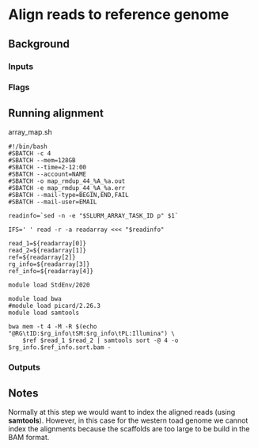 # Align reads to reference genome

## Background

### Inputs

### Flags

## Running alignment
array_map.sh
```
#!/bin/bash
#SBATCH -c 4
#SBATCH --mem=128GB
#SBATCH --time=2-12:00
#SBATCH --account=NAME
#SBATCH -o map_rmdup_44_%A_%a.out
#SBATCH -e map_rmdup_44_%A_%a.err
#SBATCH --mail-type=BEGIN,END,FAIL
#SBATCH --mail-user=EMAIL

readinfo=`sed -n -e "$SLURM_ARRAY_TASK_ID p" $1`

IFS=' ' read -r -a readarray <<< "$readinfo"

read_1=${readarray[0]}
read_2=${readarray[1]}
ref=${readarray[2]}
rg_info=${readarray[3]}
ref_info=${readarray[4]}

module load StdEnv/2020

module load bwa
#module load picard/2.26.3
module load samtools

bwa mem -t 4 -M -R $(echo "@RG\tID:$rg_info\tSM:$rg_info\tPL:Illumina") \
    $ref $read_1 $read_2 | samtools sort -@ 4 -o $rg_info.$ref_info.sort.bam -
```

### Outputs

## Notes
Normally at this step we would want to index the aligned reads (using **samtools**). However, in this case for the western toad genome we cannot index the alignments because the scaffolds are too large to be build in the BAM format.  
